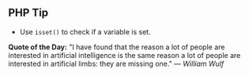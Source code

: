 ## PHP Tip
- Use `isset()` to check if a variable is set.  

**Quote of the Day:** "I have found that the reason a lot of people are interested in artificial intelligence is the same reason a lot of people are interested in artificial limbs: they are missing one." — *William Wulf*  
